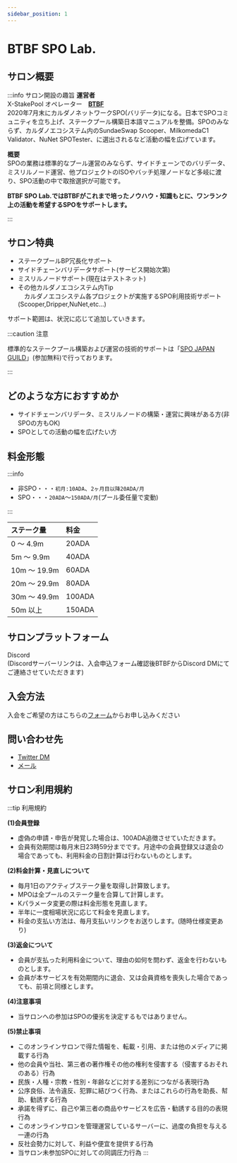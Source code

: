 ```yaml
---
sidebar_position: 1
---
```


# BTBF SPO Lab.

## サロン概要


:::info サロン開設の趣旨
__運営者__  
X-StakePool オペレーター　[__BTBF__](https://twitter.com/btbfpark)  
2020年7月末にカルダノネットワークSPO(バリデータ)になる。日本でSPOコミュニティを立ち上げ、ステークプール構築日本語マニュアルを整備。SPOのみならず、カルダノエコシステム内のSundaeSwap Scooper、MilkomedaC1 Validator、NuNet SPOTester、に選出されるなど活動の幅を広げています。


__概要__  
SPOの業務は標準的なプール運営のみならず、サイドチェーンでのバリデータ、ミスリルノード運営、他プロジェクトのISOやバッチ処理ノードなど多岐に渡り、SPO活動の中で取捨選択が可能です。

__BTBF SPO Lab.ではBTBFがこれまで培ったノウハウ・知識もとに、ワンランク上の活動を希望するSPOをサポートします。__   
  
:::

## サロン特典

* ステークプールBP冗長化サポート
* サイドチェーンバリデータサポート(サービス開始次第)
* ミスリルノードサポート(現在はテストネット)
* その他カルダノエコシステム内Tip  
　カルダノエコシステム各プロジェクトが実施するSPO利用技術サポート(Scooper,Dripper,NuNet,etc...)

サポート範囲は、状況に応じて追加していきます。

:::caution 注意

標準的なステークプール構築および運営の技術的サポートは「[SPO JAPAN GUILD](https://spojapanguild.net/)」(参加無料)で行っております。

:::

## どのような方におすすめか

* サイドチェーンバリデータ、ミスリルノードの構築・運営に興味がある方(非SPOの方もOK)
* SPOとしての活動の幅を広げたい方


## 料金形態

:::info

* 非SPO・・・`初月:10ADA`、`2ヶ月目以降20ADA/月`
* SPO・・・`20ADA`～`150ADA/月`(プール委任量で変動)

:::

| ステーク量      | 料金        
| :---------- | :-----------
| 0 ～ 4.9m |20ADA|
| 5m ～ 9.9m |40ADA|
| 10m ～ 19.9m |60ADA|
| 20m ～ 29.9m |80ADA|
| 30m ～ 49.9m |100ADA|
| 50m 以上 |150ADA|


## サロンプラットフォーム

Discord  
(Discordサーバーリンクは、入会申込フォーム確認後BTBFからDiscord DMにてご連絡させていただきます)

## 入会方法

入会をご希望の方はこちらの[フォーム](https://forms.gle/3iAYXHptXXMhTPWc7)からお申し込みください

## 問い合わせ先
* [Twitter DM](https://twitter.com/btbfpark) 
* [メール](mailto:regist@xstakepool.com)
## サロン利用規約

:::tip 利用規約

__(1)会員登録__
* 虚偽の申請・申告が発覚した場合は、100ADA追徴させていただきます。
* 会員有効期間は毎月末日23時59分までです。月途中の会員登録又は退会の場合であっても、利用料金の日割計算は行わないものとします。

__(2)料金計算・見直しについて__
* 毎月1日のアクティブステーク量を取得し計算致します。  
* MPOは全プールのステーク量を合算して計算します。
* Kパラメータ変更の際は料金形態を見直します。
* 半年に一度相場状況に応じて料金を見直します。
* 料金の支払い方法は、毎月支払いリンクをお送りします。(随時仕様変更あり)

__(3)返金について__
* 会員が支払った利用料金について、理由の如何を問わず、返金を行わないものとします。
* 会員が本サービスを有効期間内に退会、又は会員資格を喪失した場合であっても、前項と同様とします。

__(4)注意事項__
* 当サロンへの参加はSPOの優劣を決定するもではありません。

__(5)禁止事項__
* このオンラインサロンで得た情報を、転載・引用、または他のメディアに掲載する行為
* 他の会員や当社、第三者の著作権その他の権利を侵害する（侵害するおそれのある）行為
* 民族・人種・宗教・性別・年齢などに対する差別につながる表現行為
* 公序良俗、法令違反、犯罪に結びつく行為、またはこれらの行為を助長、幇助、勧誘する行為
* 承諾を得ずに、自己や第三者の商品やサービスを広告・勧誘する目的の表現行為
* このオンラインサロンを管理運営しているサーバーに、過度の負担を与える一連の行為
* 反社会勢力に対して、利益や便宜を提供する行為
* 当サロン未参加SPOに対しての同調圧力行為
:::

